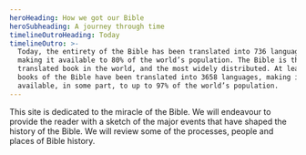 ```yaml
---
heroHeading: How we got our Bible
heroSubheading: A journey through time
timelineOutroHeading: Today
timelineOutro: >-
  Today, the entirety of the Bible has been translated into 736 languages,
  making it available to 80% of the world’s population. The Bible is the most
  translated book in the world, and the most widely distributed. At least some
  books of the Bible have been translated into 3658 languages, making it
  available, in some part, to up to 97% of the world’s population.
---
```


This site is dedicated to the miracle of the Bible. We will endeavour to provide the reader with a sketch of the major events that have shaped the history of the Bible. We will review some of the processes, people and places of Bible history.
